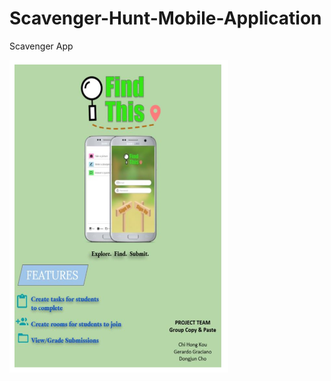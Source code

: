 # Scavenger-Hunt-Mobile-Application
Scavenger App

<img src="https://github.com/whehdwns/Scavenger-Hunt-Mobile-Application/blob/master/Find_this.PNG" width="350" height="500" title="Find This">

